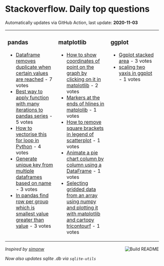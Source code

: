 # Stackoverflow. Daily top questions 

Automatically updates via GitHub Action, last update: **<!-- date starts -->2020-11-03<!-- date ends -->**


<table><tr><td valign="top" width="33%">

### pandas
<!-- pandas starts -->
* [Dataframe removes duplicate when certain values are reached](https://stackoverflow.com/questions/64666718/dataframe-removes-duplicate-when-certain-values-are-reached) - 7 votes
* [Best way to apply function with many iterations to pandas series](https://stackoverflow.com/questions/64667058/best-way-to-apply-function-with-many-iterations-to-pandas-series) - 5 votes
* [How to vectorise this for loop in Python](https://stackoverflow.com/questions/64667952/how-to-vectorise-this-for-loop-in-python) - 4 votes
* [Generate unique key from multiple dataframes based on name](https://stackoverflow.com/questions/64663456/generate-unique-key-from-multiple-dataframes-based-on-name) - 3 votes
* [In pandas find row per group which is smallest value greater than value](https://stackoverflow.com/questions/64670637/in-pandas-find-row-per-group-which-is-smallest-value-greater-than-value) - 3 votes
<!-- pandas ends -->
</td><td valign="top" width="34%">


### matplotlib
<!-- matplotlib starts -->
* [How to show coordinates of point on the graph by clicking on it in matplotlib](https://stackoverflow.com/questions/64664528/how-to-show-coordinates-of-point-on-the-graph-by-clicking-on-it-in-matplotlib) - 2 votes
* [Markers at the ends of hlines in matplolib](https://stackoverflow.com/questions/64664666/markers-at-the-ends-of-hlines-in-matplolib) - 1 votes
* [How to remove square brackets in legend of scatterplot](https://stackoverflow.com/questions/64670285/how-to-remove-square-brackets-in-legend-of-scatterplot) - 1 votes
* [Animate a pie chart column by column using a DataFrame](https://stackoverflow.com/questions/64670477/animate-a-pie-chart-column-by-column-using-a-dataframe) - 1 votes
* [Selecting gridded data from an array using numpy and plotting it with matplotlib and cartopy tricontourf](https://stackoverflow.com/questions/64661761/selecting-gridded-data-from-an-array-using-numpy-and-plotting-it-with-matplotlib) - 1 votes
<!-- matplotlib ends -->
</td><td valign="top" width="34%">


### ggplot
<!-- ggplot2 starts -->
* [Ggplot stacked area](https://stackoverflow.com/questions/64667443/ggplot-stacked-area) - 3 votes
* [scaling two yaxis in ggplot](https://stackoverflow.com/questions/64669840/scaling-two-y-axis-in-ggplot) - 1 votes
<!-- ggplot2 ends -->
</td></tr></table>

<a href="https://github.com/hp0404/hp0404/actions"><img src="https://github.com/hp0404/hp0404/workflows/Build%20README/badge.svg" align="right" alt="Build README"></a> <p>*Inspired by  [simonw](https://github.com/simonw/simonw)*</p> <p> *Now also updates sqlite .db via `sqlite-utils`* </p>
